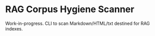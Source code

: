 # RAG Corpus Hygiene Scanner
Work-in-progress. CLI to scan Markdown/HTML/txt destined for RAG indexes.
